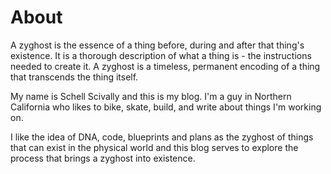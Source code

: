 # About

A zyghost is the essence of a thing before, during and after that thing's
existence. It is a thorough description of what a thing is - the
instructions needed to create it. A zyghost is a timeless, permanent
encoding of a thing that transcends the thing itself.

My name is Schell Scivally and this is my blog. I'm a guy in Northern
California who likes to bike, skate, build, and write about things I'm working
on.

I like the idea of DNA, code, blueprints and plans as the zyghost of things that
can exist in the physical world and this blog serves to explore the process
that brings a zyghost into existence.
